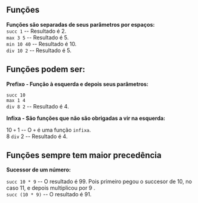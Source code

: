 ## Funções

**Funções são separadas de seus parâmetros por espaços:**  
`succ 1`    -- Resultado é 2.  
`max 3 5`   -- Resultado é 5.  
`min 10 40` -- Resultado é 10.  
`div 10 2`  -- Resultado é 5.  
  
  
## Funções podem ser:  
**Prefixo - Função à esquerda e depois seus parâmetros:**  
  
`succ 10`   
`max 1 4`  
`div 8 2` -- Resultado é 4.  
  
**Infixa - São funções que não são obrigadas a vir na esquerda:**   
    
10 `+` 1   -- O `+` é uma função `infixa`.      
8 `div` 2  -- Resultado é 4.   
  
   
## Funções sempre tem maior precedência   
  
**Sucessor de um número:**   
   
`succ 10 * 9`   -- O resultado é 99. Pois primeiro pegou o succesor de 10, no caso 11, e depois multiplicou por 9 .  
`succ (10 * 9)` -- O resultado é 91.   
